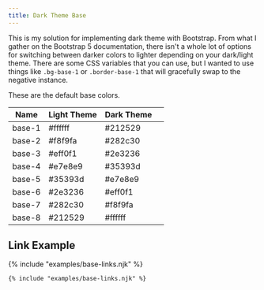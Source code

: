 ```yaml
---
title: Dark Theme Base
---
```


This is my solution for implementing dark theme with Bootstrap. From what I gather on the Bootstrap 5 documentation, there isn't a whole lot of options for switching between darker colors to lighter depending on your dark/light theme. There are some CSS variables that you can use, but I wanted to use things like `.bg-base-1` or `.border-base-1` that will gracefully swap to the negative instance.

These are the default base colors.

| Name   | Light Theme | Dark Theme |                                              |
| ------ | ----------- | ---------- | -------------------------------------------- |
| base-1 | #ffffff     | #212529    | <div class="p-2 bg-base-1"></div> |
| base-2 | #f8f9fa     | #282c30    | <div class="p-2 bg-base-2"></div> |
| base-3 | #eff0f1     | #2e3236    | <div class="p-2 bg-base-3"></div> |
| base-4 | #e7e8e9     | #35393d    | <div class="p-2 bg-base-4"></div> |
| base-5 | #35393d     | #e7e8e9    | <div class="p-2 bg-base-5"></div> |
| base-6 | #2e3236     | #eff0f1    | <div class="p-2 bg-base-6"></div> |
| base-7 | #282c30     | #f8f9fa    | <div class="p-2 bg-base-7"></div> |
| base-8 | #212529     | #ffffff    | <div class="p-2 bg-base-8"></div> |



## Link Example

{% include "examples/base-links.njk" %}
```html
{% include "examples/base-links.njk" %}

```